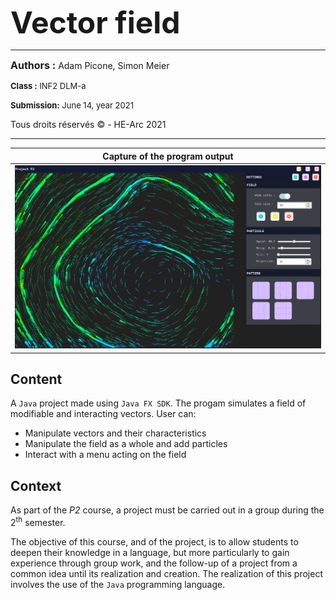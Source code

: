 <font size="8pt"><b>Vector field</b></font>

---

<font size="3pt">**Authors :**</font> Adam Picone, Simon Meier

<font size="2pt">**Class :** INF2 DLM-a</font>

<font size="2pt">**Submission:** June 14, year 2021</font>

Tous droits réservés © - HE-Arc 2021

---

|Capture of the program output|
|:-:|
|![demo content](img/vectorfield.png)|

## Content

A `Java` project made using `Java FX SDK`. The progam simulates a field of modifiable and interacting vectors.
User can:

- Manipulate vectors and their characteristics
- Manipulate the field as a whole and add particles
- Interact with a menu acting on the field

## Context

As part of the *P2* course, a project must be carried out in a group during the 2<sup>th</sup> semester.

The objective of this course, and of the project, is to allow students to deepen their knowledge in a language, but more particularly to gain experience through group work, and the follow-up of a project from a common idea until its realization and creation. The realization of this project involves the use of the `Java` programming language.
